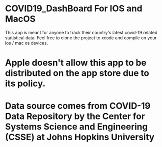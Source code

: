 # COVID19_DashBoard For IOS and MacOS
This app is meant for anyone to track their country's latest covid-19 related statistical data.
Feel free to clone the project to xcode and compile on your ios / mac os devices. 
# Apple doesn't allow this app to be distributed on the app store due to its policy. # 
# Data source comes from COVID-19 Data Repository by the Center for Systems Science and Engineering (CSSE) at Johns Hopkins University # 
